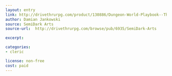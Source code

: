 ```yaml
---
layout: entry
link: http://drivethrurpg.com/product/130886/Dungeon-World-Playbook--The-Damned
author: Damian Jankowski
source: SemiDark Arts
source-url:  http://drivethrurpg.com/browse/pub/6935/SemiDark-Arts

excerpt:

categories:
- cleric

license: non-free
cost: paid
---
```

